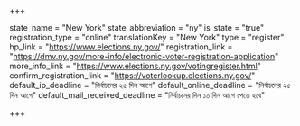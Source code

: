 +++

state_name = "New York"
state_abbreviation = "ny"
is_state = "true"
registration_type = "online"
translationKey = "New York"
type = "register"
hp_link = "https://www.elections.ny.gov/"
registration_link = "https://dmv.ny.gov/more-info/electronic-voter-registration-application"
more_info_link = "https://www.elections.ny.gov/votingregister.html"
confirm_registration_link = "https://voterlookup.elections.ny.gov/"
default_ip_deadline = "নির্বাচনের ২৫ দিন আগে"
default_online_deadline = "নির্বাচনের ২৫ দিন আগে"
default_mail_received_deadline = "নির্বাচনের দিন ১০ দিন আগে পেতে হবে"

+++